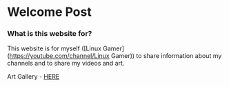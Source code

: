# Welcome Post
### What is this website for?
This website is for myself ([Linux Gamer](https://youtube.com/channel/Linux Gamer)) to share information about my channels and to share my videos and art.

Art Gallery - [HERE](gallery)